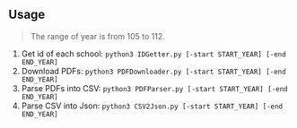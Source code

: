 ## Usage

> The range of year is from 105 to 112.

1. Get id of each school: `python3 IDGetter.py [-start START_YEAR] [-end END_YEAR]`
2. Download PDFs: `python3 PDFDownloader.py [-start START_YEAR] [-end END_YEAR]`
3. Parse PDFs into CSV: `python3 PDFParser.py [-start START_YEAR] [-end END_YEAR]`
4. Parse CSV into Json: `python3 CSV2Json.py [-start START_YEAR] [-end END_YEAR]`
